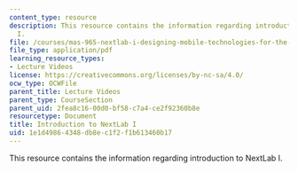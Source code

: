 ```yaml
---
content_type: resource
description: This resource contains the information regarding introduction to NextLab
  I.
file: /courses/mas-965-nextlab-i-designing-mobile-technologies-for-the-next-billion-users-fall-2008/1e1d49864348db8ec1f2f1b613460b17_MITMAS_965F08_Lec1_intro.pdf
file_type: application/pdf
learning_resource_types:
- Lecture Videos
license: https://creativecommons.org/licenses/by-nc-sa/4.0/
ocw_type: OCWFile
parent_title: Lecture Videos
parent_type: CourseSection
parent_uid: 2fea8c16-00d0-bf58-c7a4-ce2f92360b8e
resourcetype: Document
title: Introduction to NextLab I
uid: 1e1d4986-4348-db8e-c1f2-f1b613460b17
---
```

This resource contains the information regarding introduction to NextLab I.